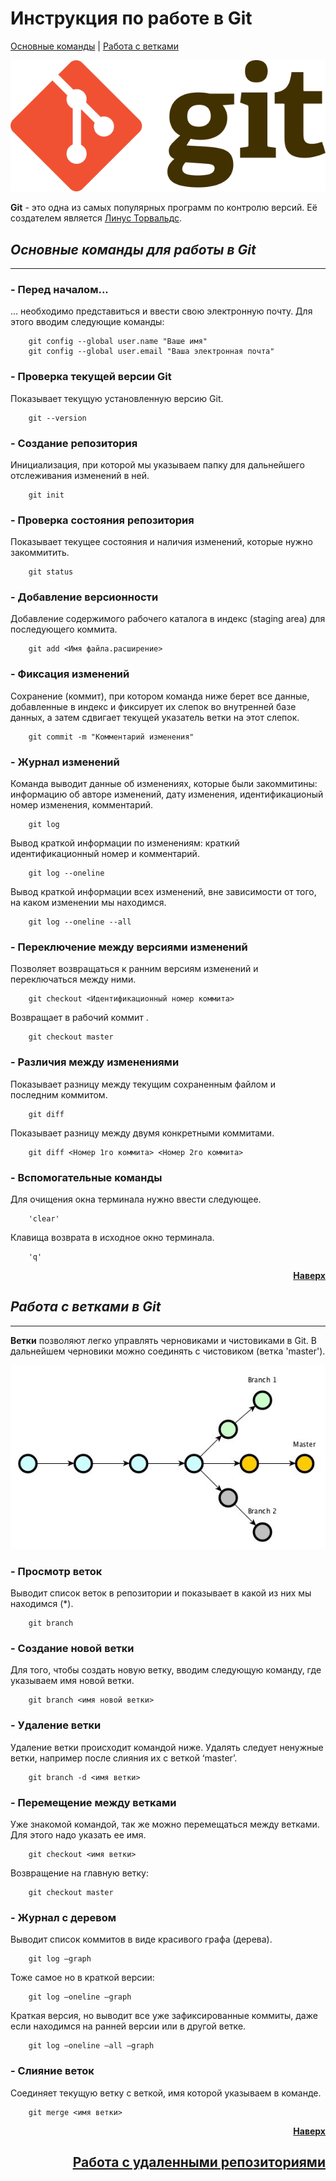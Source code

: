 # **Инструкция по работе в Git**

<article id="top"></article>

<a href="#part1">Основные команды</a> | <a href="#part2">Работа с ветками</a>

![Логотип Git](git.png)


**Git** - это одна из самых популярных программ по контролю версий. Её создателем является [Линус Торвальдс](https://ru.wikipedia.org/wiki/%D0%A2%D0%BE%D1%80%D0%B2%D0%B0%D0%BB%D1%8C%D0%B4%D1%81,_%D0%9B%D0%B8%D0%BD%D1%83%D1%81).

 <article id="part1"></article>

 ## *Основные команды для работы в Git*


---

### **- Перед началом...**

... необходимо представиться и ввести свою электронную почту. Для этого вводим следующие команды:

        git config --global user.name "Ваше имя"
        git config --global user.email "Ваша электронная почта"

### **- Проверка текущей версии Git**

Показывает текущую установленную версию Git.

        git --version

### **- Создание репозитория**

Инициализация, при которой мы указываем папку для дальнейшего отслеживания изменений в ней.

        git init

### **- Проверка состояния репозитория**

Показывает текущее состояния и наличия изменений, которые нужно закоммитить.

        git status

### **- Добавление версионности**

Добавление содержимого рабочего каталога в индекс (staging area) для последующего коммита.

        git add <Имя файла.расширение>


### **- Фиксация изменений**

Сохранение (коммит), при котором команда ниже берет все данные, добавленные в индекс и фиксирует их слепок во внутренней базе данных, а затем сдвигает текущей указатель ветки на этот слепок.

        git commit -m "Комментарий изменения"

### **- Журнал изменений**

Команда выводит данные об изменениях, которые были закоммитины: информацию об авторе изменений, дату изменения, идентификационый номер изменения, комментарий.

        git log

Вывод краткой информации по изменениям: краткий идентификационный номер и комментарий.

        git log --oneline

Вывод краткой информации всех изменений, вне зависимости от того, на каком изменении мы находимся.

        git log --oneline --all

### **- Переключение между версиями изменений**

Позволяет возвращаться к ранним версиям изменений и переключаться между ними.

        git checkout <Идентификационный номер коммита>

Возвращает в рабочий коммит .

        git checkout master

### **- Различия между изменениями**

Показывает разницу между текущим сохраненным файлом и последним коммитом.

        git diff

Показывает разницу между двумя конкретными коммитами.

        git diff <Номер 1го коммита> <Номер 2го коммита>

### **- Вспомогательные команды**

Для очищения окна терминала нужно ввести следующее.

        'clear'

Клавища возврата в исходное окно терминала.

        'q'

 <a href="#top"> <div align="right">**Наверх**</div></a>
 
 <article id="part2"></article>

## *Работа с ветками в Git* 
---

**Ветки** позволяют легко управлять черновиками и чистовиками в Git. В дальнейшем черновики можно соединять с чистовиком (ветка 'master').

![Пример ветвления](branches.jpeg)

### **- Просмотр веток**

Выводит список веток в репозитории и показывает в какой из них мы находимся (*).

        git branch

### **- Создание новой ветки**

Для того, чтобы создать новую ветку, вводим следующую команду, где указываем имя новой ветки.

        git branch <имя новой ветки>

### **- Удаление ветки**

Удаление ветки происходит командой ниже. Удалять следует ненужные ветки, например после слияния их с веткой ‘master’.

        git branch -d <имя ветки>

### **- Перемещение между ветками**

Уже знакомой командой, так же можно перемещаться между ветками. Для этого надо указать ее имя.

        git checkout <имя ветки>

Возвращение на главную ветку:

        git checkout master

### **- Журнал с деревом**

Выводит список коммитов в виде красивого графа (дерева).

        git log —graph

Тоже самое но в краткой версии:

        git log —oneline —graph

Краткая версия, но выводит все уже зафиксированные коммиты, даже если находимся на ранней версии или в другой ветке.

        git log —oneline —all —graph

### **- Слияние веток**

Соединяет текущую ветку с веткой, имя которой указываем в команде.

        git merge <имя ветки>

<a href="#top"> <div align="right">**Наверх**
 
 ## Работа с удаленными репозиториями
